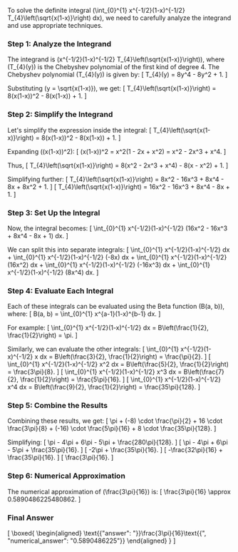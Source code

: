 To solve the definite integral \(\int_{0}^{1} x^{-1/2}(1-x)^{-1/2} T_{4}\left(\sqrt{x(1-x)}\right) dx\), we need to carefully analyze the integrand and use appropriate techniques.

### Step 1: Analyze the Integrand

The integrand is \(x^{-1/2}(1-x)^{-1/2} T_{4}\left(\sqrt{x(1-x)}\right)\), where \(T_{4}(y)\) is the Chebyshev polynomial of the first kind of degree 4. The Chebyshev polynomial \(T_{4}(y)\) is given by:
\[ T_{4}(y) = 8y^4 - 8y^2 + 1. \]

Substituting \(y = \sqrt{x(1-x)}\), we get:
\[ T_{4}\left(\sqrt{x(1-x)}\right) = 8(x(1-x))^2 - 8(x(1-x)) + 1. \]

### Step 2: Simplify the Integrand

Let's simplify the expression inside the integral:
\[ T_{4}\left(\sqrt{x(1-x)}\right) = 8(x(1-x))^2 - 8(x(1-x)) + 1. \]

Expanding \((x(1-x))^2\):
\[ (x(1-x))^2 = x^2(1 - 2x + x^2) = x^2 - 2x^3 + x^4. \]

Thus,
\[ T_{4}\left(\sqrt{x(1-x)}\right) = 8(x^2 - 2x^3 + x^4) - 8(x - x^2) + 1. \]

Simplifying further:
\[ T_{4}\left(\sqrt{x(1-x)}\right) = 8x^2 - 16x^3 + 8x^4 - 8x + 8x^2 + 1. \]
\[ T_{4}\left(\sqrt{x(1-x)}\right) = 16x^2 - 16x^3 + 8x^4 - 8x + 1. \]

### Step 3: Set Up the Integral

Now, the integral becomes:
\[ \int_{0}^{1} x^{-1/2}(1-x)^{-1/2} (16x^2 - 16x^3 + 8x^4 - 8x + 1) dx. \]

We can split this into separate integrals:
\[ \int_{0}^{1} x^{-1/2}(1-x)^{-1/2} dx + \int_{0}^{1} x^{-1/2}(1-x)^{-1/2} (-8x) dx + \int_{0}^{1} x^{-1/2}(1-x)^{-1/2} (16x^2) dx + \int_{0}^{1} x^{-1/2}(1-x)^{-1/2} (-16x^3) dx + \int_{0}^{1} x^{-1/2}(1-x)^{-1/2} (8x^4) dx. \]

### Step 4: Evaluate Each Integral

Each of these integrals can be evaluated using the Beta function \(B(a, b)\), where:
\[ B(a, b) = \int_{0}^{1} x^{a-1}(1-x)^{b-1} dx. \]

For example:
\[ \int_{0}^{1} x^{-1/2}(1-x)^{-1/2} dx = B\left(\frac{1}{2}, \frac{1}{2}\right) = \pi. \]

Similarly, we can evaluate the other integrals:
\[ \int_{0}^{1} x^{-1/2}(1-x)^{-1/2} x dx = B\left(\frac{3}{2}, \frac{1}{2}\right) = \frac{\pi}{2}. \]
\[ \int_{0}^{1} x^{-1/2}(1-x)^{-1/2} x^2 dx = B\left(\frac{5}{2}, \frac{1}{2}\right) = \frac{3\pi}{8}. \]
\[ \int_{0}^{1} x^{-1/2}(1-x)^{-1/2} x^3 dx = B\left(\frac{7}{2}, \frac{1}{2}\right) = \frac{5\pi}{16}. \]
\[ \int_{0}^{1} x^{-1/2}(1-x)^{-1/2} x^4 dx = B\left(\frac{9}{2}, \frac{1}{2}\right) = \frac{35\pi}{128}. \]

### Step 5: Combine the Results

Combining these results, we get:
\[ \pi + (-8) \cdot \frac{\pi}{2} + 16 \cdot \frac{3\pi}{8} + (-16) \cdot \frac{5\pi}{16} + 8 \cdot \frac{35\pi}{128}. \]

Simplifying:
\[ \pi - 4\pi + 6\pi - 5\pi + \frac{280\pi}{128}. \]
\[ \pi - 4\pi + 6\pi - 5\pi + \frac{35\pi}{16}. \]
\[ -2\pi + \frac{35\pi}{16}. \]
\[ -\frac{32\pi}{16} + \frac{35\pi}{16}. \]
\[ \frac{3\pi}{16}. \]

### Step 6: Numerical Approximation

The numerical approximation of \(\frac{3\pi}{16}\) is:
\[ \frac{3\pi}{16} \approx 0.5890486225480862. \]

### Final Answer

\[
\boxed{
\begin{aligned}
\text{{"answer": "}}\frac{3\pi}{16}\text{{", "numerical_answer": "0.5890486225"}}
\end{aligned}
}
\]